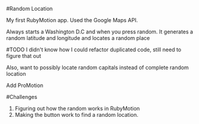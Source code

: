 #Random Location

My first RubyMotion app. Used the Google Maps API. 

Always starts a Washington D.C and when you press random. It generates a
random latitude and longitude and locates a random place

#TODO
I didn't know how I could refactor duplicated code, still need to figure
that out

Also, want to possibly locate random capitals instead of complete random
location

Add ProMotion


#Challenges
1) Figuring out how the random works in RubyMotion
2) Making the button work to find a random location. 



